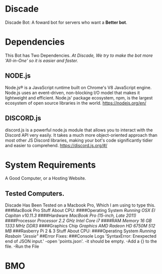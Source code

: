 # Discade
Discade Bot: A foward bot for servers who want a __Better bot__.

# Dependencies
This Bot has Two Dependencies. *At Discade, We try to make the bot more 'All-in-One' so it is easier and faster.*

## NODE.js
Node.js® is a JavaScript runtime built on Chrome's V8 JavaScript engine. Node.js uses an event-driven, non-blocking I/O model that makes it lightweight and efficient. Node.js' package ecosystem, npm, is the largest ecosystem of open source libraries in the world.
https://nodejs.org/en/
## DISCORD.js
discord.js is a powerful node.js module that allows you to interact with the Discord API very easily. It takes a much more object-oriented approach than most other JS Discord libraries, making your bot's code significantly tidier and easier to comprehend.
https://discord.js.org/#/
# System Requirements
A Good Computer, or a Hosting Website.
## Tested Computers.
Discade Has Been Tested on a Macbook Pro, Which I am using to type this.
###MacBook Pro
Stuff About CPU:
####Operating System
*Running OSX El Capitan v10.11.3*
####Hardware
*MacBook Pro (15-inch, Late 2011)*
####Processor
*Processor 2.2 GHz Intel Core i7*
####RAM
*Memory 16 GB 1333 MHz DDR3*
####Graphics Chip
*Graphics AMD Radeon HD 6750M 512 MB*
###Rasberry Pi 2 & 3
Stuff About CPU:
####Operating System
*Running Rasbain "Jessie"*
##Error Fixes:
###Console Logs 'SyntaxError: Enexpected end of JSON input.'
-open 'points.json'.
-it should be empty.
-Add a {} to the file. 
-Run the File
# BMO
